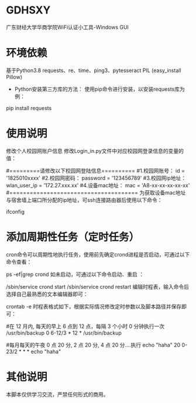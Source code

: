 # GDHSXY
广东财经大学华商学院WiFi认证小工具-Windows GUI

# 环境依赖
基于Python3.8
requests、re、time、ping3、pytesseract
PIL (easy_install Pillow)

* Python安装第三方库的方法：
使用pip命令进行安装，以安装requests库为例：

pip install requests

# 使用说明
修改个人校园网账户信息
修改Login_in.py文件中对应校园网登录信息的变量的值：

#=========请修改以下校园网登陆信息==========
#1.校园网账号：
id = '1825010xxxx'
#2.校园网密码：
password = '123456789'
#3.校园网ip地址：
wlan_user_ip = '172.27.xxx.xx'
#4.设备mac地址：
mac = 'A8-xx-xx-xx-xx-xx'
#======================================
为获取设备mac地址与宿舍墙上端口所分配的ip地址，可ssh连接路由器后使用以下命令：

ifconfig 

# 添加周期性任务（定时任务）
cron命令可以周期性地执行任务，使用前先确定crond进程是否启动，可通过以下命令查看：

ps -ef|grep crond
如未启动，可通过以下命令启动、重启 ：

/sbin/service crond start
/sbin/service crond restart
编辑时程表，输入命令后选择自己最熟悉的文本编辑器即可：

crontab -e
时程表格式如下，根据实际情况修改定时参数以及脚本路径并保存即可：

#在 12 月内, 每天的早上 6 点到 12 点，每隔 3 个小时 0 分钟执行一次 /usr/bin/backup
0 6-12/3 * 12 * /usr/bin/backup   

#每月每天的午夜 0 点 20 分, 2 点 20 分, 4 点 20 分....执行 echo "haha"
20 0-23/2 * * * echo "haha"


# 其他说明
本脚本仅供学习交流，严禁任何形式的商用。
